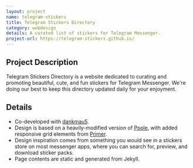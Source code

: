 ```yaml
---
layout: project
name: telegram-stickers
title: Telegram Stickers Directory
category: webdesign
details: A curated list of stickers for Telegram Messenger.
project-url: https://telegram-stickers.github.io/
---
```


## Project Description

Telegram Stickers Directory is a website dedicated to curating and promoting beautiful, cute, and fun stickers for Telegram Messenger. We're doing our best to keep this directory updated daily for your enjoyment.

## Details

* Co-developed with [dankmau5](https://twitter.com/dankmau5).
* Design is based on a heavily-modified version of [Poole](http://getpoole.com), with added responsive grid elements from [Primer](https://primercss.io).
* Design inspiration comes from something you would see in a stickers store on most messenger apps, where you can search for, preview, and download sticker packs.
* Page contents are static and generated from Jekyll.

